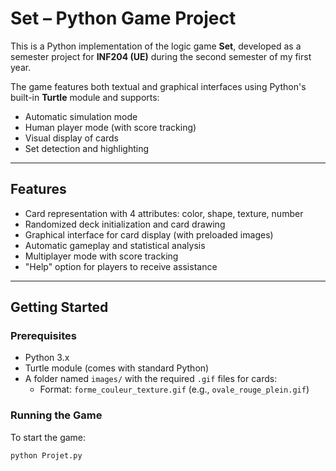 # Set – Python Game Project

This is a Python implementation of the logic game **Set**, developed as a semester project for **INF204 (UE)** during the second semester of my first year.

The game features both textual and graphical interfaces using Python's built-in **Turtle** module and supports:
- Automatic simulation mode
- Human player mode (with score tracking)
- Visual display of cards
- Set detection and highlighting

---

## Features

- Card representation with 4 attributes: color, shape, texture, number
- Randomized deck initialization and card drawing
- Graphical interface for card display (with preloaded images)
- Automatic gameplay and statistical analysis
- Multiplayer mode with score tracking
- "Help" option for players to receive assistance

---

## Getting Started

### Prerequisites

- Python 3.x
- Turtle module (comes with standard Python)
- A folder named `images/` with the required `.gif` files for cards:
  - Format: `forme_couleur_texture.gif` (e.g., `ovale_rouge_plein.gif`)

### Running the Game

To start the game:

```bash
python Projet.py
